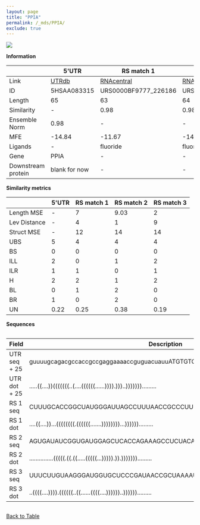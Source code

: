 ```yaml
---
layout: page
title: "PPIA"
permalink: /_mds/PPIA/
exclude: true
---
```




![](../../alns_9.28.22/aln_5HSAA083315_0.988.png?raw=true)


**Information**

| | 5'UTR       | RS match 1   | RS match 2  | RS match 3 |
| ---- | ----------- | ----------- | ----------- | ----------- |
| Link | <a href="http://utrdb.ba.itb.cnr.it/getutr/5HSAA083315/1" target="_blank" rel="noopener noreferrer">UTRdb</a>   | <a href="https://rnacentral.org/rna/URS0000BF9777/226186" target="_blank" rel="noopener noreferrer">RNAcentral</a>     |<a href="https://rnacentral.org/rna/URS0000D9BDC4/1882406" target="_blank" rel="noopener noreferrer">RNAcentral</a>  | <a href="https://rnacentral.org/rna/URS0000D793EF/214095" target="_blank" rel="noopener noreferrer">RNAcentral</a>   |
| ID | 5HSAA083315     | URS0000BF9777_226186     | URS0000D9BDC4_1882406     | URS0000D793EF_214095     |
| Length | 65     |  63    | 64   |  62    |
| Similarity | - | 0.98 | 0.98 | 0.97 |
| Ensemble Norm | 0.98 | - | - | - |
| MFE | -14.84 | -11.67 | -14.36 | -11.86 |
| Ligands | - | fluoride | fluoride | fluoride |
| Gene | PPIA | - | - | - |
| Downstream protein | blank for now    |    -    | -  | - |


**Similarity metrics**

| | 5'UTR       | RS match 1   | RS match 2  | RS match 3 |
| ---- | ----------- | ----------- | ----------- | ----------- |
| Length MSE | - | 7 | 9.03 | 2 |
| Lev Distance | - | 4 | 1 | 9 |
| Struct MSE | - | 12 | 14 | 14 |
| UBS| 5 | 4 | 4 | 4 |
| BS | 0 | 0 | 0 | 0 |
| ILL | 2 | 0 | 1 | 2 |
| ILR | 1 | 1 | 0 | 1 |
| H | 2 | 2 | 1 | 2 |
| BL | 0 | 1 | 2 | 0 |
| BR | 1 | 0 | 2 | 0 |
| UN | 0.22 | 0.25 | 0.38 | 0.19 |

**Sequences**


<div style="overflow-x:auto;">

<table>
<colgroup>
<col width="30%" />
<col width="70%" />
</colgroup>
<thead>
<tr class="header">
<th>Field</th>
<th>Description</th>
</tr>
</thead>
<tbody>
<tr>
<td markdown="span">UTR seq + 25 </td>
<td markdown="span"> guuuugcagacgccaccgccgaggaaaaccguguacuauuATGTGTCAGGGTGGTGACTTCACAC </td>
</tr>
<tr>
<td markdown="span">UTR dot + 25  </td>
<td markdown="span"> .....((....))(((((((..(....((((((......)))).)))..))))))).........
</td>
</tr>


<tr>
<td markdown="span">RS 1 seq </td>
<td markdown="span"> CUUUGCACCGGCUAUGGGAUUAGCCUUUAACCGCCCUUUGGAGCUGAUGAUCCCUACAAUUUG
</td>
</tr>


<tr>
<td markdown="span">RS 1 dot </td>
<td markdown="span"> ....((....))...((((((((.((((((.......))))))))...)))))).........
</td>
</tr>


<tr>
<td markdown="span">RS 2 seq </td>
<td markdown="span"> AGUGAUAUCGGUGAUGGAGCUCACCAGAAAGCCUCUACAAGAGGAUGAUGGCUCCUGCAAAAGC
</td>
</tr>


<tr>
<td markdown="span">RS 2 dot </td>
<td markdown="span"> ...............(((((.((.((.....(((((...))))).)).))))))).........
</td>
</tr>


<tr>
<td markdown="span">RS 3 seq </td>
<td markdown="span"> UUUCUUGUAAGGGAUGGUGCUCCCGAUAACCGCUAAAAUUAGCUGAUGGCGCCUGUUGUAAG
</td>
</tr>


<tr>
<td markdown="span">RS 3 dot </td>
<td markdown="span"> ..((((....)))).((((((..((......((((....))))))..)))))).........
</td>
</tr>

</tbody>
</table>


</div>


[Back to Table](../../display)
